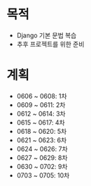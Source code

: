 # 목적

- Django 기본 문법 복습
- 추후 프로젝트를 위한 준비



# 계획

- 0606 ~ 0608: 1차
- 0609 ~ 0611: 2차
- 0612 ~ 0614: 3차
- 0615 ~ 0617: 4차
- 0618 ~ 0620: 5차
- 0621 ~ 0623: 6차
- 0624 ~ 0626: 7차
- 0627 ~ 0629: 8차
- 0630 ~ 0702: 9차
- 0703 ~ 0705: 10차